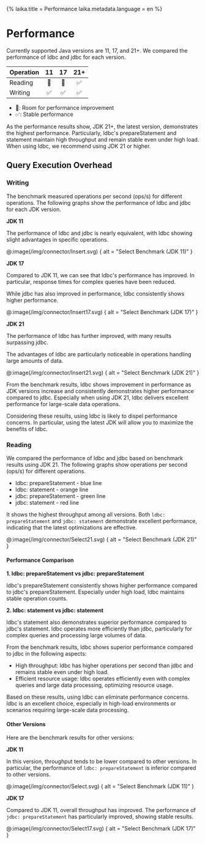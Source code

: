 {%
laika.title = Performance
laika.metadata.language = en
%}

# Performance

Currently supported Java versions are 11, 17, and 21+. We compared the performance of ldbc and jdbc for each version.

| Operation | 11 | 17 | 21+ |
|-----------|:--:|:--:|:---:|
| Reading   | 🔺 | 🔺 |  ✅  |
| Writing   | ✅  | ✅  |  ✅  |

- 🔺: Room for performance improvement
- ✅: Stable performance

As the performance results show, JDK 21+, the latest version, demonstrates the highest performance. Particularly, ldbc's prepareStatement and statement maintain high throughput and remain stable even under high load. When using ldbc, we recommend using JDK 21 or higher.

## Query Execution Overhead

### Writing

The benchmark measured operations per second (ops/s) for different operations. The following graphs show the performance of ldbc and jdbc for each JDK version.

**JDK 11**

The performance of ldbc and jdbc is nearly equivalent, with ldbc showing slight advantages in specific operations.

@:image(/img/connector/Insert.svg) {
alt = "Select Benchmark (JDK 11)"
}

**JDK 17**

Compared to JDK 11, we can see that ldbc's performance has improved. In particular, response times for complex queries have been reduced.

While jdbc has also improved in performance, ldbc consistently shows higher performance.

@:image(/img/connector/Insert17.svg) {
alt = "Select Benchmark (JDK 17)"
}

**JDK 21**

The performance of ldbc has further improved, with many results surpassing jdbc.

The advantages of ldbc are particularly noticeable in operations handling large amounts of data.

@:image(/img/connector/Insert21.svg) {
alt = "Select Benchmark (JDK 21)"
}

From the benchmark results, ldbc shows improvement in performance as JDK versions increase and consistently demonstrates higher performance compared to jdbc. Especially when using JDK 21, ldbc delivers excellent performance for large-scale data operations.

Considering these results, using ldbc is likely to dispel performance concerns. In particular, using the latest JDK will allow you to maximize the benefits of ldbc.

### Reading

We compared the performance of ldbc and jdbc based on benchmark results using JDK 21. The following graphs show operations per second (ops/s) for different operations.

- ldbc: prepareStatement - blue line
- ldbc: statement - orange line
- jdbc: prepareStatement - green line
- jdbc: statement - red line

It shows the highest throughput among all versions. Both `ldbc: prepareStatement` and `jdbc: statement` demonstrate excellent performance, indicating that the latest optimizations are effective.

@:image(/img/connector/Select21.svg) {
alt = "Select Benchmark (JDK 21)"
}

#### Performance Comparison

**1. ldbc: prepareStatement vs jdbc: prepareStatement**

ldbc's prepareStatement consistently shows higher performance compared to jdbc's prepareStatement. Especially under high load, ldbc maintains stable operation counts.

**2. ldbc: statement vs jdbc: statement**

ldbc's statement also demonstrates superior performance compared to jdbc's statement. ldbc operates more efficiently than jdbc, particularly for complex queries and processing large volumes of data.

From the benchmark results, ldbc shows superior performance compared to jdbc in the following aspects:

- High throughput: ldbc has higher operations per second than jdbc and remains stable even under high load.
- Efficient resource usage: ldbc operates efficiently even with complex queries and large data processing, optimizing resource usage.

Based on these results, using ldbc can eliminate performance concerns. ldbc is an excellent choice, especially in high-load environments or scenarios requiring large-scale data processing.

#### Other Versions

Here are the benchmark results for other versions:

**JDK 11**

In this version, throughput tends to be lower compared to other versions. In particular, the performance of `ldbc: prepareStatement` is inferior compared to other versions.

@:image(/img/connector/Select.svg) {
alt = "Select Benchmark (JDK 11)"
}

**JDK 17**

Compared to JDK 11, overall throughput has improved. The performance of `jdbc: prepareStatement` has particularly improved, showing stable results.

@:image(/img/connector/Select17.svg) {
alt = "Select Benchmark (JDK 17)"
}
